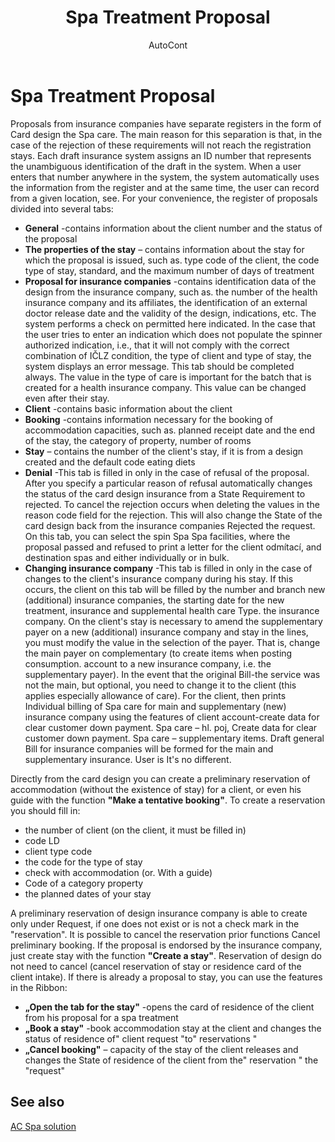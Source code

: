 ﻿---
    title: "Spa Treatment Proposal"
    author: AutoCont
    ms.date: 04/30/2018
    ms.topic: article
    ms.prod: dynamics-nav-2017
    ms.contentlocale: en
    ms.lasthandoff: 04/30/2018
---

# Spa Treatment Proposal

Proposals from insurance companies have separate registers in the form of Card design the Spa care. The main reason for this separation is that, in the case of the rejection of these requirements will not reach the registration stays. Each draft insurance system assigns an ID number that represents the unambiguous identification of the draft in the system. When a user enters that number anywhere in the system, the system automatically uses the information from the register and at the same time, the user can record from a given location, see. 
 For your convenience, the register of proposals divided into several tabs:
-	**General** -contains information about the client number and the status of the proposal
-	**The properties of the stay** – contains information about the stay for which the proposal is issued, such as. type code of the client, the code type of stay, standard, and the maximum number of days of treatment
-	**Proposal for insurance companies** -contains identification data of the design from the insurance company, such as. the number of the health insurance company and its affiliates, the identification of an external doctor release date and the validity of the design, indications, etc. The system performs a check on permitted here indicated. In the case that the user tries to enter an indication which does not populate the spinner authorized indication, i.e., that it will not comply with the correct combination of IČLZ condition, the type of client and type of stay, the system displays an error message. This tab should be completed always. The value in the type of care is important for the batch that is created for a health insurance company. This value can be changed even after their stay.
-	**Client** -contains basic information about the client
-	**Booking** -contains information necessary for the booking of accommodation capacities, such as. planned receipt date and the end of the stay, the category of property, number of rooms
-	**Stay** – contains the number of the client's stay, if it is from a design created and the default code eating diets
-	**Denial** -This tab is filled in only in the case of refusal of the proposal. After you specify a particular reason of refusal automatically changes the status of the card design insurance from a State Requirement to rejected. To cancel the rejection occurs when deleting the values in the reason code field for the rejection. This will also change the State of the card design back from the insurance companies Rejected the request. On this tab, you can select the spin Spa Spa facilities, where the proposal passed and refused to print a letter for the client odmítací, and destination spas and either individually or in bulk.
-	**Changing insurance company** -This tab is filled in only in the case of changes to the client's insurance company during his stay. If this occurs, the client on this tab will be filled by the number and branch new (additional) insurance companies, the starting date for the new treatment, insurance and supplemental health care Type. the insurance company.
On the client's stay is necessary to amend the supplementary payer on a new (additional) insurance company and stay in the lines, you must modify the value in the selection of the payer. That is, change the main payer on complementary (to create items when posting consumption. account to a new insurance company, i.e. the supplementary payer). In the event that the original Bill-the service was not the main, but optional, you need to change it to the client (this applies especially allowance of care).
For the client, then prints Individual billing of Spa care for main and supplementary (new) insurance company using the features of client account-create data for clear customer down payment. Spa care – hl. poj, Create data for clear customer down payment. Spa care – supplementary items. Draft general Bill for insurance companies will be formed for the main and supplementary insurance. User is It's no different.

Directly from the card design you can create a preliminary reservation of accommodation (without the existence of stay) for a client, or even his guide with the function **"Make a tentative booking"**. 
To create a reservation you should fill in: 
-	the number of client (on the client, it must be filled in)
-	code LD
-	client type code
-	the code for the type of stay
-	check with accommodation (or. With a guide)
-	Code of a category property
-	the planned dates of your stay

A preliminary reservation of design insurance company is able to create only under Request, if one does not exist or is not a check mark in the "reservation". 
It is possible to cancel the reservation prior functions Cancel preliminary booking.
If the proposal is endorsed by the insurance company, just create stay with the function **"Create a stay"**. Reservation of design do not need to cancel (cancel reservation of stay or residence card of the client intake).
If there is already a proposal to stay, you can use the features in the Ribbon:
-	**„Open the tab for the stay"** -opens the card of residence of the client from his proposal for a spa treatment
-	**„Book a stay"** -book accommodation stay at the client and changes the status of residence of" client request "to" reservations "
-	**„Cancel booking"** – capacity of the stay of the client releases and changes the State of residence of the client from the" reservation " the "request" 



## <a name="see-also"></a>See also
[AC Spa solution](ac-spa-solution.md)